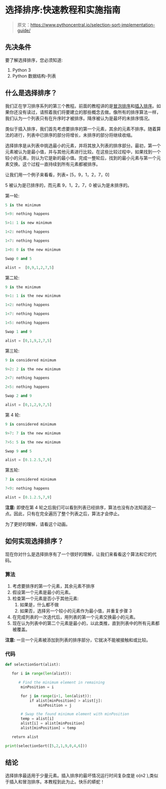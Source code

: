 # 选择排序:快速教程和实施指南

> 原文：<https://www.pythoncentral.io/selection-sort-implementation-guide/>

## 先决条件

要了解选择排序，您必须知道:

1.  Python 3
2.  Python 数据结构-列表

## 什么是选择排序？

我们正在学习排序系列的第三个教程。前面的教程讲的是[冒泡排序](https://www.pythoncentral.io/bubble-sort-implementation-guide/)和[插入排序](https://www.pythoncentral.io/Insertion-sort-implementation-guide/)。如果你还没有读过，请照着我们将要建立的那些概念去做。像所有的排序算法一样，我们认为一个列表只有在升序时才被排序。降序被认为是最坏的未排序情况。

类似于插入排序，我们首先考虑要排序的第一个元素，其余的元素不排序。随着算法的进行，列表中已排序的部分将增长，未排序的部分将继续收缩。

选择排序是从列表中挑选最小的元素，并将其放入列表的排序部分。最初，第一个元素被认为是最小值，并与其他元素进行比较。在这些比较过程中，如果找到一个较小的元素，则认为它是新的最小值。完成一整轮后，找到的最小元素与第一个元素交换。这个过程一直持续到所有元素都被排序。

让我们用一个例子来看看，列表= [5，9，1，2，7，0]

5 被认为是已排序的，而元素 9，1，2，7，0 被认为是未排序的。

第一轮:

```py
5 is the minimum

5<9: nothing happens

5>1: 1 is new minimum

1<2: nothing happens

1<7: nothing happens

1>0: 0 is the new minimum

Swap 0 and 5

alist =  [0,9,1,2,7,5]
```

第二轮:

```py
9 is the minimum

9>1: 1 is the new minimum

1<2: nothing happens

1<7: nothing happens

1<5: nothing happens

Swap 1 and 9

alist = [0,1,9,2,7,5]
```

第三轮:

```py
9 is considered minimum

9>2: 2 is the new minimum

2<7: nothing happens

2<5: nothing happens

Swap 2 and 9

alist = [0,1,2,9,7,5]
```

第 4 轮:

```py
9 is considered minimum

9>7: 7 is the new minimum

7>5: 5 is the new minimum

Swap 9 and 5

alist = [0.1.2.5,7,9]
```

第五轮:

```py
7 is considered minimum

7<9: nothing happens

alist = [0.1.2.5,7,9]
```

**注意:** 即使在第 4 轮之后我们可以看到列表已经排序，算法也没有办法知道这一点。因此，只有在完全遍历了整个列表之后，算法才会停止。

为了更好的理解，请看这个动画。

## 如何实现选择排序？

现在你对什么是选择排序有了一个很好的理解，让我们来看看这个算法和它的代码。

### 算法

1.  考虑要排序的第一个元素，其余元素不排序
2.  假设第一个元素是最小的元素。
3.  检查第一个元素是否小于其他元素:
    1.  如果是，什么都不做
    2.  如果否，选择另一个较小的元素作为最小值，并重复步骤 3
4.  在完成列表的一次迭代后，用列表的第一个元素交换最小的元素。
5.  现在认为列表中的第二个元素是最小的，以此类推，直到列表中的所有元素都被覆盖。

**注意:** 一旦一个元素被添加到列表的排序部分，它就决不能被接触和或比较。

### 代码

```py
def selectionSort(alist):

   for i in range(len(alist)):

      # Find the minimum element in remaining
       minPosition = i

       for j in range(i+1, len(alist)):
           if alist[minPosition] > alist[j]:
               minPosition = j

       # Swap the found minimum element with minPosition       
       temp = alist[i]
       alist[i] = alist[minPosition]
       alist[minPosition] = temp

   return alist

print(selectionSort([5,2,1,9,0,4,6]))

```

## 结论

选择排序最适用于少量元素。插入排序的最坏情况运行时间复杂度是 o(n2 ),类似于插入和冒泡排序。本教程到此为止。快乐的蟒蛇！